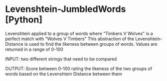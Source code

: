 # Levenshtein-JumbledWords [Python]
Levenshtein applied to a group of words where "Timbers V Wolves" is a perfect match with "Wolves V Timbers"
This abstraction of the Levenshtein-Distance is used to find the likeness between groups of words. Values are returned 
in a range of 0-100




INPUT: two different strings that need to be compared

OUTPUT: Score between 0-100 rating the likeness of the two groups of words based on the Levenshtein Distance between them
